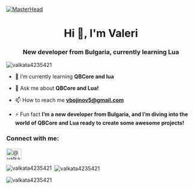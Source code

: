 
[![MasterHead](https://mir-s3-cdn-cf.behance.net/project_modules/max_3840/79731568097599.5b50bca477735.jpg)](https://rishavchanda.io)
<h1 align="center">Hi 👋, I'm Valeri</h1>
<h3 align="center">New developer from Bulgaria, currently learning Lua</h3>

<p align="left"> <img src="https://cdn.dribbble.com/users/1162077/screenshots/3848914/programmer.gif" alt="valkata4235421" /> </p>

- 🌱 I’m currently learning **QBCore and lua**

- 💬 Ask me about **QBCore and Lua!**

- 📫 How to reach me **vbojinov5@gmail.com**

- ⚡ Fun fact **I’m a new developer from Bulgaria, and I’m diving into the world of QBCore and Lua ready to create some awesome projects!**

<h3 align="left">Connect with me:</h3>
<p align="left">
<a href="https://www.youtube.com/@valkatayt-l3w" target="blank"><img align="center" src="https://raw.githubusercontent.com/rahuldkjain/github-profile-readme-generator/master/src/images/icons/Social/youtube.svg" alt="@valkatayt-l3w" height="30" width="40" /></a>
</p>

<p><img align="left" src="https://github-readme-stats.vercel.app/api/top-langs?username=valkata4235421&show_icons=true&locale=en&layout=compact" alt="valkata4235421" /></p>

<p>&nbsp;<img align="center" src="https://github-readme-stats.vercel.app/api?username=valkata4235421&show_icons=true&locale=en" alt="valkata4235421" /></p>

<p><img align="center" src="https://github-readme-streak-stats.herokuapp.com/?user=valkata4235421&" alt="valkata4235421" /></p>
